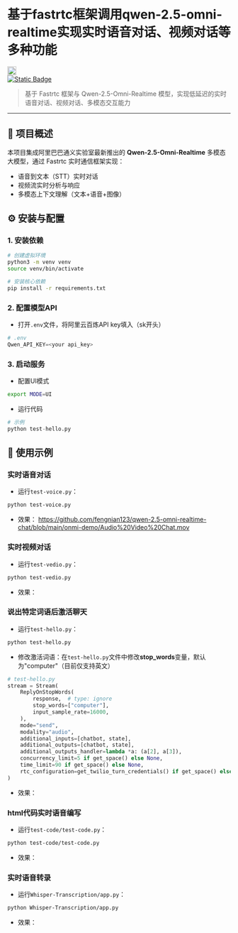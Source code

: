 
# 基于fastrtc框架调用qwen-2.5-omni-realtime实现实时语音对话、视频对话等多种功能

<img style="display: block; padding-right: 5px; height: 20px;" alt="Static Badge" src="https://img.shields.io/pypi/v/fastrtc"> 
<a href="https://github.com/fengnian123/qwen-2.5-omni-realtime-chat" target="_blank"><img alt="Static Badge" src="https://img.shields.io/badge/github-white?logo=github&logoColor=black"></a>

> 基于 Fastrtc 框架与 Qwen-2.5-Omni-Realtime 模型，实现低延迟的实时语音对话、视频对话、多模态交互能力

---

## 🚀 项目概述
本项目集成阿里巴巴通义实验室最新推出的 **Qwen-2.5-Omni-Realtime** 多模态大模型，通过 Fastrtc 实时通信框架实现：
- 语音到文本（STT）实时对话
- 视频流实时分析与响应
- 多模态上下文理解（文本+语音+图像）

## ⚙️ 安装与配置

### 1. 安装依赖
```bash
# 创建虚拟环境
python3 -m venv venv
source venv/bin/activate

# 安装核心依赖
pip install -r requirements.txt
```

### 2. 配置模型API

- 打开`.env`文件，将阿里云百炼API key填入（sk开头）

```python
# .env
Qwen_API_KEY=<your api_key>
```

### 3. 启动服务

- 配置UI模式

```bash
export MODE=UI
```

- 运行代码

```python
# 示例
python test-hello.py
```

## 📝 使用示例

### 实时语音对话

- 运行`test-voice.py`：

```bash
python test-voice.py
```

- 效果：
https://github.com/fengnian123/qwen-2.5-omni-realtime-chat/blob/main/onmi-demo/Audio%20Video%20Chat.mov


### 实时视频对话

- 运行`test-vedio.py`：

```bash
python test-vedio.py
```

- 效果：

  

### 说出特定词语后激活聊天

- 运行`test-hello.py`：

```bash
python test-hello.py
```

- 修改激活词语：在`test-hello.py`文件中修改**stop_words**变量，默认为"computer"（目前仅支持英文）

```python
# test-hello.py
stream = Stream(
    ReplyOnStopWords(
        response,  # type: ignore
        stop_words=["computer"],
        input_sample_rate=16000,
    ),
    mode="send",
    modality="audio",
    additional_inputs=[chatbot, state],
    additional_outputs=[chatbot, state],
    additional_outputs_handler=lambda *a: (a[2], a[3]),
    concurrency_limit=5 if get_space() else None,
    time_limit=90 if get_space() else None,
    rtc_configuration=get_twilio_turn_credentials() if get_space() else None,
)
```

- 效果：

  

### html代码实时语音编写

- 运行`test-code/test-code.py`：

```bash
python test-code/test-code.py
```

- 效果：



### 实时语音转录

- 运行`Whisper-Transcription/app.py`：

```bash
python Whisper-Transcription/app.py
```

- 效果：
